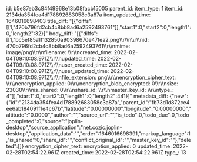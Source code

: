 id: b5e87eb3c84f49968e13b08facb15005
parent_id: 
item_type: 1
item_id: 2134da354fea4d178892683058c3a87a
item_updated_time: 1646016698403
title_diff: "[{\"diffs\":[[1,\"470b796fd2cb4c8bb8ad6a2592493761\"]],\"start1\":0,\"start2\":0,\"length1\":0,\"length2\":32}]"
body_diff: "[{\"diffs\":[[1,\"bc5ef85a1f132850a90398670e47fea2.png\\\r\\\n\\\r\\\nid: 470b796fd2cb4c8bb8ad6a2592493761\\\r\\\nmime: image/png\\\r\\\nfilename: \\\r\\\ncreated_time: 2022-02-04T09:10:08.971Z\\\r\\\nupdated_time: 2022-02-04T09:10:08.971Z\\\r\\\nuser_created_time: 2022-02-04T09:10:08.971Z\\\r\\\nuser_updated_time: 2022-02-04T09:10:08.971Z\\\r\\\nfile_extension: png\\\r\\\nencryption_cipher_text: \\\r\\\nencryption_applied: 0\\\r\\\nencryption_blob_encrypted: 0\\\r\\\nsize: 23030\\\r\\\nis_shared: 0\\\r\\\nshare_id: \\\r\\\nmaster_key_id: \\\r\\\ntype_: 4\"]],\"start1\":0,\"start2\":0,\"length1\":0,\"length2\":441}]"
metadata_diff: {"new":{"id":"2134da354fea4d178892683058c3a87a","parent_id":"fb73d1d872ce4ee6ab184091f1e4c67b","latitude":"0.00000000","longitude":"0.00000000","altitude":"0.0000","author":"","source_url":"","is_todo":0,"todo_due":0,"todo_completed":0,"source":"joplin-desktop","source_application":"net.cozic.joplin-desktop","application_data":"","order":1646016698391,"markup_language":1,"is_shared":0,"share_id":"","conflict_original_id":"","master_key_id":""},"deleted":[]}
encryption_cipher_text: 
encryption_applied: 0
updated_time: 2022-02-28T02:54:22.961Z
created_time: 2022-02-28T02:54:22.961Z
type_: 13